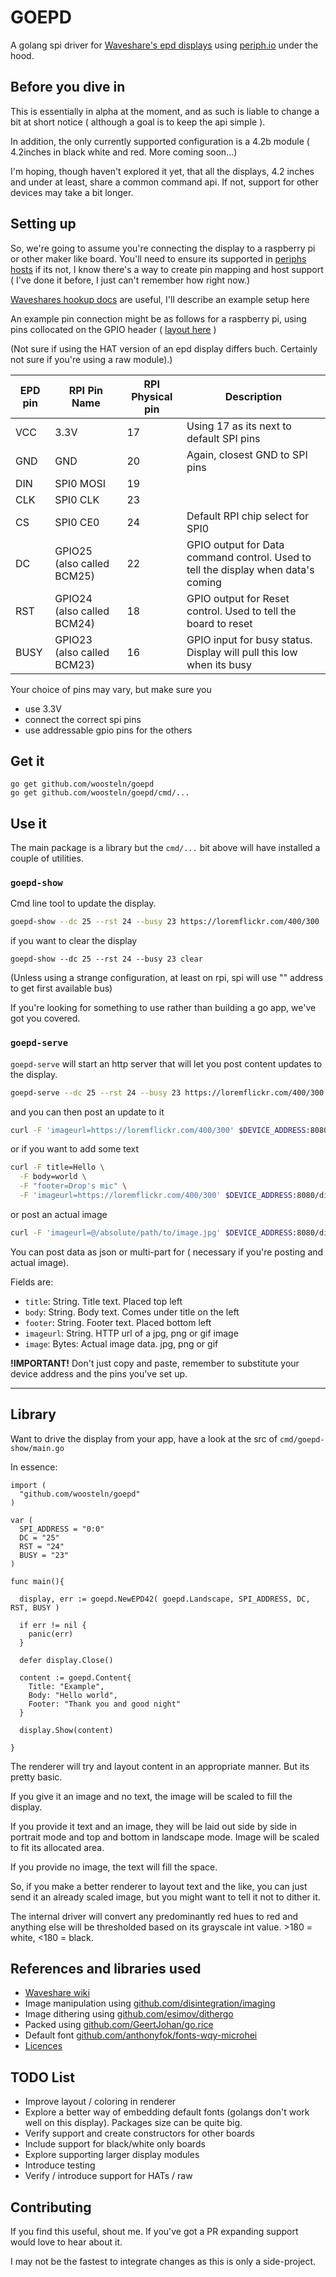 GOEPD
=====

A golang spi driver for [Waveshare's epd displays](https://www.waveshare.com/product/displays/e-paper.htm)
using [periph.io](https://periph.io/) under the hood.

Before you dive in
------------------

This is essentially in alpha at the moment, and as such is liable to change a bit at short
notice ( although a goal is to keep the api simple ).

In addition, the only currently supported configuration is a 4.2b module ( 4.2inches in black white
and red. More coming soon...)

I'm hoping, though haven't explored it yet, that all the displays, 4.2 inches and under at least,
share a common command api. If not, support for other devices may take a bit longer.

Setting up
----------

So, we're going to assume you're connecting the display to a raspberry pi or other
maker like board. You'll need to ensure its supported in [periphs hosts](https://godoc.org/periph.io/x/periph/host)
if its not, I know there's a way to create pin mapping and host support
( I've done it before, I just can't remember how right now.)

[Waveshares hookup docs](https://www.waveshare.com/wiki/4.2inch_e-Paper_Module)
are useful, I'll describe an example setup here

An example pin connection might be as follows for a raspberry pi,
using pins collocated on the GPIO header ( [layout here](https://pinout.xyz/pinout/spi) )

(Not sure if using the HAT version of an epd display differs buch. Certainly not sure if you're
using a raw module).)

| EPD pin |        RPI Pin Name        | RPI Physical pin |                                    Description                                    |
| ------- | -------------------------- | ---------------- | --------------------------------------------------------------------------------- |
| VCC     | 3.3V                       | 17               | Using 17 as its next to default SPI pins                                          |
| GND     | GND                        | 20               | Again, closest GND to SPI pins                                                    |
| DIN     | SPI0 MOSI                  | 19               |                                                                                   |
| CLK     | SPI0 CLK                   | 23               |                                                                                   |
| CS      | SPI0 CE0                   | 24               | Default RPI chip select for SPI0                                                  |
| DC      | GPIO25 (also called BCM25) | 22               | GPIO output for Data command control. Used to tell the display when data's coming |
| RST     | GPIO24 (also called BCM24) | 18               | GPIO output for Reset control. Used to tell the board to reset                    |
| BUSY    | GPIO23 (also called BCM23) | 16               | GPIO input for busy status. Display will pull this low when its busy              |

Your choice of pins may vary, but make sure you

- use 3.3V
- connect the correct spi pins
- use addressable gpio pins for the others

Get it
------

```
go get github.com/woosteln/goepd
go get github.com/woosteln/goepd/cmd/...
```

Use it
------

The main package is a library but the `cmd/...` bit above will have installed
a couple of utilities.

### `goepd-show`

Cmd line tool to update the display.

```bash
goepd-show --dc 25 --rst 24 --busy 23 https://loremflickr.com/400/300
```

if you want to clear the display

```
goepd-show --dc 25 --rst 24 --busy 23 clear
```

(Unless using a strange configuration, at least on rpi, spi will use "" address
to get first available bus)

If you're looking for something to use rather than building a go app, we've got
you covered.

### `goepd-serve`

`goepd-serve` will start an http server that will let you post content updates
to the display.

```bash
goepd-serve --dc 25 --rst 24 --busy 23 https://loremflickr.com/400/300
```

and you can then post an update to it

```bash
curl -F 'imageurl=https://loremflickr.com/400/300' $DEVICE_ADDRESS:8080/display/content
```

or if you want to add some text

```bash
curl -F title=Hello \
  -F body=world \
  -F "footer=Drop's mic" \
  -F 'imageurl=https://loremflickr.com/400/300' $DEVICE_ADDRESS:8080/display/content
```

or post an actual image

```bash
curl -F 'imageurl=@/absolute/path/to/image.jpg' $DEVICE_ADDRESS:8080/display/content
```

You can post data as json or multi-part for ( necessary if you're posting and actual
image).

Fields are:

- `title`: String. Title text. Placed top left
- `body`: String. Body text. Comes under title on the left
- `footer`: String. Footer text. Placed bottom left
- `imageurl`: String. HTTP url of a jpg, png or gif image
- `image`: Bytes: Actual image data. jpg, png or gif

__!IMPORTANT!__ Don't just copy and paste, remember to substitute your device address
and the pins you've set up.

-----------------------------------------------------------------

Library
-------

Want to drive the display from your app, have a look at the src of `cmd/goepd-show/main.go`

In essence:

```
import (
  "github.com/woosteln/goepd"
)

var (
  SPI_ADDRESS = "0:0"
  DC = "25"
  RST = "24"
  BUSY = "23"
)

func main(){

  display, err := goepd.NewEPD42( goepd.Landscape, SPI_ADDRESS, DC, RST, BUSY )
  
  if err != nil {
    panic(err)
  }

  defer display.Close()

  content := goepd.Content{
    Title: "Example",
    Body: "Hello world",
    Footer: "Thank you and good night"
  }

  display.Show(content)

}
```

The renderer will try and layout content in an appropriate manner. But its pretty basic.

If you give it an image and no text, the image will be scaled to fill the display.

If you provide it text and an image, they will be laid out side by side in portrait mode
and top and bottom in landscape mode. Image will be scaled to fit its allocated area.

If you provide no image, the text will fill the space.

So, if you make a better renderer to layout text and the like, you can just send it an
already scaled image, but you might want to tell it not to dither it.

The internal driver will convert any predominantly red hues to red and anything else
will be thresholded based on its grayscale int value. >180 = white, <180 = black.

References and libraries used
-----------------------------

- [Waveshare wiki](https://www.waveshare.com/wiki/4.2inch_e-Paper_Module)
- Image manipulation using [github.com/disintegration/imaging](http://github.com/disintegration/imaging)
- Image dithering using [github.com/esimov/dithergo](https://github.com/esimov/dithergo)
- Packed using [github.com/GeertJohan/go.rice](https://github.com/GeertJohan/go.rice)
- Default font [github.com/anthonyfok/fonts-wqy-microhei](https://github.com/anthonyfok/fonts-wqy-microhei)
- [Licences](./licenses)

TODO List
---------

- Improve layout / coloring in renderer
- Explore a better way of embedding default fonts (golangs don't work well on this display). Packages size can be quite big.
- Verify support and create constructors for other boards
- Include support for black/white only boards
- Explore supporting larger display modules
- Introduce testing
- Verify / introduce support for HATs / raw

Contributing
------------

If you find this useful, shout me. If you've got a PR expanding support would love to hear about it.

I may not be the fastest to integrate changes as this is only a side-project.